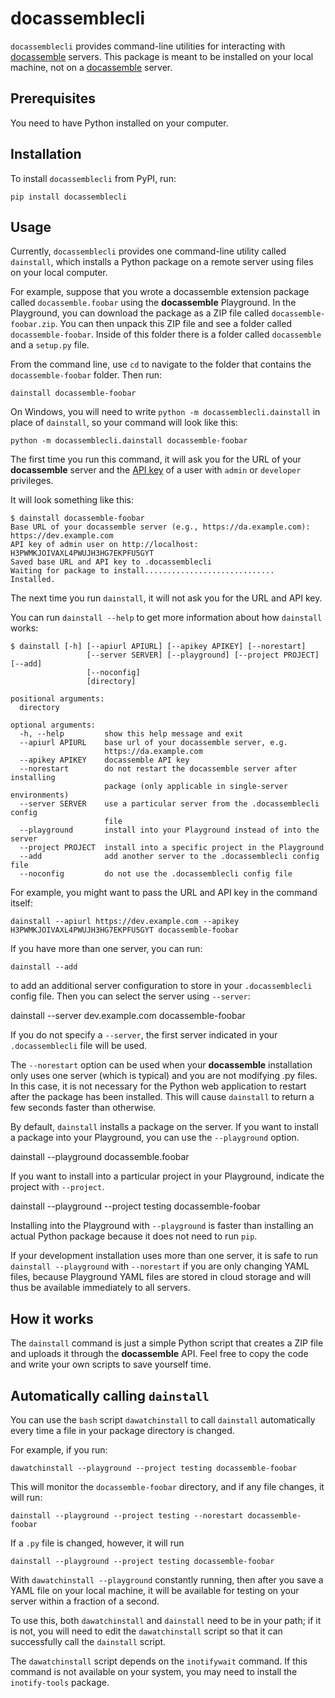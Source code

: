 # docassemblecli

`docassemblecli` provides command-line utilities for interacting with
[docassemble] servers.  This package is meant to be installed on your
local machine, not on a [docassemble] server.

## Prerequisites

You need to have Python installed on your computer.

## Installation

To install `docassemblecli` from PyPI, run:

    pip install docassemblecli

## Usage

Currently, `docassemblecli` provides one command-line utility called
`dainstall`, which installs a Python package on a remote server using
files on your local computer.

For example, suppose that you wrote a docassemble extension package
called `docassemble.foobar` using the **docassemble** Playground.  In
the Playground, you can download the package as a ZIP file called
`docassemble-foobar.zip`.  You can then unpack this ZIP file and see a
folder called `docassemble-foobar`.  Inside of this folder there is a
folder called `docassemble` and a `setup.py` file.

From the command line, use `cd` to navigate to the folder that
contains the `docassemble-foobar` folder.  Then run:

    dainstall docassemble-foobar

On Windows, you will need to write `python -m
docassemblecli.dainstall` in place of `dainstall`, so your command
will look like this:

    python -m docassemblecli.dainstall docassemble-foobar

The first time you run this command, it will ask you for the URL of
your **docassemble** server and the [API key] of a user with `admin` or
`developer` privileges.

It will look something like this:

    $ dainstall docassemble-foobar
    Base URL of your docassemble server (e.g., https://da.example.com): https://dev.example.com
    API key of admin user on http://localhost: H3PWMKJOIVAXL4PWUJH3HG7EKPFU5GYT
    Saved base URL and API key to .docassemblecli
    Waiting for package to install.............................
    Installed.

The next time you run `dainstall`, it will not ask you for the URL and
API key.

You can run `dainstall --help` to get more information about how
`dainstall` works:

    $ dainstall [-h] [--apiurl APIURL] [--apikey APIKEY] [--norestart]
                     [--server SERVER] [--playground] [--project PROJECT] [--add]
                     [--noconfig]
                     [directory]

    positional arguments:
      directory

    optional arguments:
      -h, --help         show this help message and exit
      --apiurl APIURL    base url of your docassemble server, e.g.
                         https://da.example.com
      --apikey APIKEY    docassemble API key
      --norestart        do not restart the docassemble server after installing
                         package (only applicable in single-server environments)
      --server SERVER    use a particular server from the .docassemblecli config
                         file
      --playground       install into your Playground instead of into the server
      --project PROJECT  install into a specific project in the Playground
      --add              add another server to the .docassemblecli config file
      --noconfig         do not use the .docassemblecli config file

For example, you might want to pass the URL and API key in the command
itself:

    dainstall --apiurl https://dev.example.com --apikey H3PWMKJOIVAXL4PWUJH3HG7EKPFU5GYT docassemble-foobar

If you have more than one server, you can run:

    dainstall --add

to add an additional server configuration to store in your
`.docassemblecli` config file.  Then you can select the server using
`--server`:

   dainstall --server dev.example.com docassemble-foobar

If you do not specify a `--server`, the first server indicated in your
`.docassemblecli` file will be used.

The `--norestart` option can be used when your **docassemble**
installation only uses one server (which is typical) and you are not
modifying .py files.  In this case, it is not necessary for the Python
web application to restart after the package has been installed.  This
will cause `dainstall` to return a few seconds faster than otherwise.

By default, `dainstall` installs a package on the server.  If you want
to install a package into your Playground, you can use the
`--playground` option.

   dainstall --playground docassemble.foobar

If you want to install into a particular project in your Playground,
indicate the project with `--project`.

   dainstall --playground --project testing docassemble-foobar

Installing into the Playground with `--playground` is faster than
installing an actual Python package because it does not need to run
`pip`.

If your development installation uses more than one server, it is safe
to run `dainstall --playground` with `--norestart` if you are only
changing YAML files, because Playground YAML files are stored in cloud
storage and will thus be available immediately to all servers.

## How it works

The `dainstall` command is just a simple Python script that creates a
ZIP file and uploads it through the **docassemble** API.  Feel free to
copy the code and write your own scripts to save yourself time.

## Automatically calling `dainstall`

You can use the `bash` script `dawatchinstall` to call `dainstall`
automatically every time a file in your package directory is changed.

For example, if you run:

    dawatchinstall --playground --project testing docassemble-foobar

This will monitor the `docassemble-foobar` directory, and if any file
changes, it will run:

    dainstall --playground --project testing --norestart docassemble-foobar

If a `.py` file is changed, however, it will run

    dainstall --playground --project testing docassemble-foobar

With `dawatchinstall --playground` constantly running, then after you
save a YAML file on your local machine, it will be available for
testing on your server within a fraction of a second.

To use this, both `dawatchinstall` and `dainstall` need to be in your
path; if it is not, you will need to edit the `dawatchinstall` script
so that it can successfully call the `dainstall` script.

The `dawatchinstall` script depends on the `inotifywait` command.  If
this command is not available on your system, you may need to install
the `inotify-tools` package.

[API key]: https://docassemble.org/docs/api.html#manage_api
[docassemble]: https://docassemble.org
